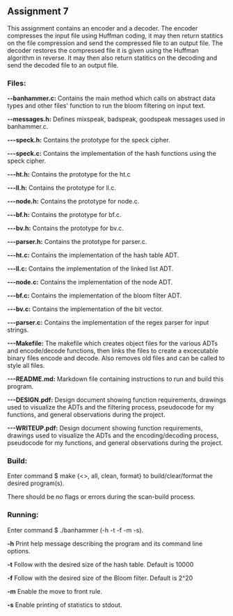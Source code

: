 ## Assignment 7

This assignment contains an encoder and a decoder. The encoder compresses the input file using Huffman coding, it may then return statitics on the file compression and send the compressed file to an output file. The decoder restores the compressed file it is given using the Huffman algorithm in reverse. It may then also return statitics on the decoding and send the decoded file to an output file.

### Files:

**--banhammer.c:** Contains the main method which calls on abstract data types and other files' function to run the bloom filtering on input text.

**--messages.h:** Defines mixspeak, badspeak, goodspeak messages used in banhammer.c.

**---speck.h:** Contains the prototype for the speck cipher.

**---speck.c:** Contains the implementation of the hash functions using the speck cipher.

**---ht.h:** Contains the prototype for the ht.c

**---ll.h:** Contains the prototype for ll.c.

**---node.h:** Contains the prototype for node.c.

**---bf.h:** Contains the prototype for bf.c.

**---bv.h:** Contains the prototype for bv.c.

**---parser.h:** Contains the prototype for parser.c.

**---ht.c:** Contains the implementation of the hash table ADT.

**---ll.c:** Contains the implementation of the linked list ADT.

**---node.c:** Contains the implementation of the node ADT.

**---bf.c:** Contains the implementation of the bloom filter ADT.

**---bv.c:** Contains the implementation of the bit vector.

**---parser.c:** Contains the implementation of the regex parser for input strings.

**---Makefile:** The makefile which creates object files for the various ADTs and encode/decode functions, then links the files to create a excecutable binary files encode and decode. Also removes old files and can be called to style all files.

**---README.md:** Markdown file containing instructions to run and build this program.

**---DESIGN.pdf:** Design document showing function requirements, drawings used to visualize the ADTs and the filtering process, pseudocode for my functions, and general observations during the project.

**---WRITEUP.pdf:** Design document showing function requirements, drawings used to visualize the ADTs and the encoding/decoding process, pseudocode for my functions, and general observations during the project.

### Build:

Enter command $ make {<>, all, clean, format} to build/clear/format the desired program(s).

There should be no flags or errors during the scan-build process.

### Running:

Enter command $ ./banhammer (-h -t -f -m -s).

**-h** Print help message describing the program and its command line options.

**-t** Follow with the desired size of the hash table. Default is 10000

**-f** Follow with the desired size of the Bloom filter. Default is 2^20

**-m** Enable the move to front rule.

**-s** Enable printing of statistics to stdout.

